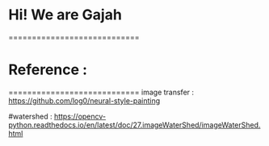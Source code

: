 # Hi!  We are Gajah
============================





# Reference :

============================
image transfer : https://github.com/log0/neural-style-painting  


#watershed : https://opencv-python.readthedocs.io/en/latest/doc/27.imageWaterShed/imageWaterShed.html
